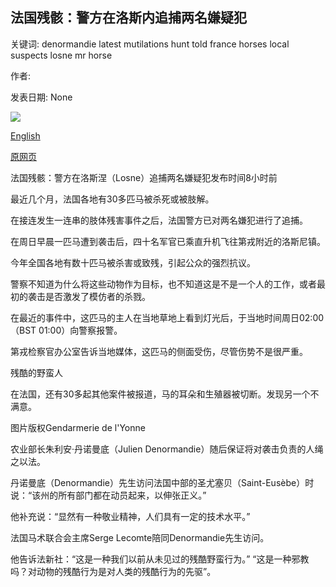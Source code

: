 ## 法国残骸：警方在洛斯内追捕两名嫌疑犯

关键词: denormandie latest mutilations hunt told france horses local suspects losne mr horse

作者: 

发表日期: None

![](https://ichef.bbci.co.uk/news/1024/branded_news/FA06/production/_114260046_hi063048570.jpg)

[English](France%20horse%20mutilations%3A%20Police%20hunt%20two%20suspects%20in%20Losne.md)

[原网页](https://www.bbc.com/news/world-europe-54046156)

法国残骸：警方在洛斯涅（Losne）追捕两名嫌疑犯发布时间8小时前

最近几个月，法国各地有30多匹马被杀死或被肢解。

在接连发生一连串的肢体残害事件之后，法国警方已对两名嫌犯进行了追捕。

在周日早晨一匹马遭到袭击后，四十名军官已乘直升机飞往第戎附近的洛斯尼镇。

今年全国各地有数十匹马被杀害或致残，引起公众的强烈抗议。

警察不知道为什么将这些动物作为目标，也不知道这是不是一个人的工作，或者最初的袭击是否激发了模仿者的杀戮。

在最近的事件中，这匹马的主人在当地草地上看到灯光后，于当地时间周日02:00（BST 01:00）向警察报警。

第戎检察官办公室告诉当地媒体，这匹马的侧面受伤，尽管伤势不是很严重。

残酷的野蛮人

在法国，还有30多起其他案件被报道，马的耳朵和生殖器被切断。发现另一个不满意。

图片版权Gendarmerie de l'Yonne

农业部长朱利安·丹诺曼底（Julien Denormandie）随后保证将对袭击负责的人绳之以法。

丹诺曼底（Denormandie）先生访问法国中部的圣尤塞贝（Saint-Eusèbe）时说：“该州的所有部门都在动员起来，以伸张正义。”

他补充说：“显然有一种敬业精神，人们具有一定的技术水平。”

法国马术联合会主席Serge Lecomte陪同Denormandie先生访问。

他告诉法新社：“这是一种我们以前从未见过的残酷野蛮行为。” “这是一种邪教吗？对动物的残酷行为是对人类的残酷行为的先驱”。